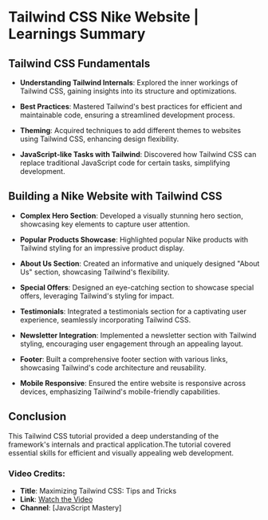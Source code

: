 # Tailwind CSS Nike Website | Learnings Summary

## Tailwind CSS Fundamentals

- **Understanding Tailwind Internals**: Explored the inner workings of Tailwind CSS, gaining insights into its structure and optimizations.

- **Best Practices**: Mastered Tailwind's best practices for efficient and maintainable code, ensuring a streamlined development process.

- **Theming**: Acquired techniques to add different themes to websites using Tailwind CSS, enhancing design flexibility.

- **JavaScript-like Tasks with Tailwind**: Discovered how Tailwind CSS can replace traditional JavaScript code for certain tasks, simplifying development.

## Building a Nike Website with Tailwind CSS

- **Complex Hero Section**: Developed a visually stunning hero section, showcasing key elements to capture user attention.

- **Popular Products Showcase**: Highlighted popular Nike products with Tailwind styling for an impressive product display.

- **About Us Section**: Created an informative and uniquely designed "About Us" section, showcasing Tailwind's flexibility.

- **Special Offers**: Designed an eye-catching section to showcase special offers, leveraging Tailwind's styling for impact.

- **Testimonials**: Integrated a testimonials section for a captivating user experience, seamlessly incorporating Tailwind CSS.

- **Newsletter Integration**: Implemented a newsletter section with Tailwind styling, encouraging user engagement through an appealing layout.

- **Footer**: Built a comprehensive footer section with various links, showcasing Tailwind's code architecture and reusability.

- **Mobile Responsive**: Ensured the entire website is responsive across devices, emphasizing Tailwind's mobile-friendly capabilities.

## Conclusion

This Tailwind CSS tutorial provided a deep understanding of the framework's internals and practical application.The tutorial covered essential skills for efficient and visually appealing web development.

### Video Credits:

- **Title**: Maximizing Tailwind CSS: Tips and Tricks
- **Link**: [Watch the Video](https://www.youtube.com/watch?v=tS7upsfuxmo)
- **Channel**: [JavaScript Mastery]
